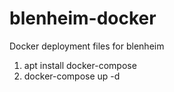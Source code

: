 # blenheim-docker
Docker deployment files for blenheim

1. apt install docker-compose
2. docker-compose up -d
